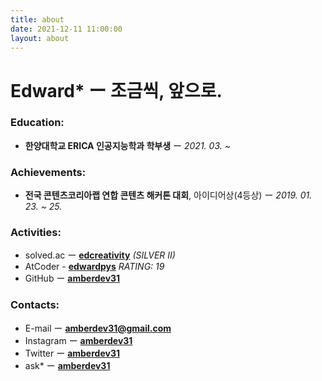 ```yaml
---
title: about
date: 2021-12-11 11:00:00
layout: about
---
```



# Edward* ー 조금씩, 앞으로.


### Education:
* **한양대학교 ERICA 인공지능학과 학부생** ー *2021. 03. ~*

### Achievements: 
* **전국 콘텐츠코리아랩 연합 콘텐츠 해커톤 대회**, 아이디어상(4등상) ー *2019. 01. 23. ~ 25.*

### Activities:
* solved.ac ー [**edcreativity**](https://solved.ac/edcreativity) *(SILVER II)*
* AtCoder - [**edwardpys**](https://atcoder.jp/users/edwardpys) *RATING: 19*
* GitHub ー [**amberdev31**](https://github.com/amberdev31)

### Contacts:
* E-mail ー **amberdev31@gmail.com**
* Instagram ー [**amberdev31**](https://instagram.com/amberdev31)
* Twitter ー [**amberdev31**](https://twitter.com/sudachipasta)
* ask* ー [**amberdev31**](https://ask.shiftp.sh/sudachipasta)
